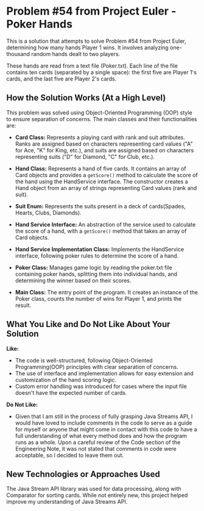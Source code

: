 # Problem #54 from Project Euler - Poker Hands

This is a solution that attempts to solve Problem #54 from Project Euler, determining how many hands Player 1 wins. It involves analyzing one-thousand random hands dealt to two players.

These hands are read from a text file (Poker.txt). Each line of the file contains ten cards (separated by a single space): the first five are Player 1's cards, and the last five are Player 2's cards.

## How the Solution Works (At a High Level)

This problem was solved using Object-Oriented Programming (OOP) style to ensure separation of concerns. The main classes and their functionalities are:

- **Card Class:** Represents a playing card with rank and suit attributes. Ranks are assigned based on characters representing card values ("A" for Ace, "K" for King, etc.), and suits are assigned based on characters representing suits ("D" for Diamond, "C" for Club, etc.).

- **Hand Class:** Represents a hand of five cards. It contains an array of Card objects and provides a `getScore()` method to calculate the score of the hand using the HandService interface. The constructor creates a Hand object from an array of strings representing Card values (rank and suit).

- **Suit Enum:** Represents the suits present in a deck of cards(Spades, Hearts, Clubs, Diamonds). 

- **Hand Service Interface:** An abstraction of the service used to calculate the score of a hand, with a `getScore()` method that takes an array of Card objects.

- **Hand Service Implementation Class:** Implements the HandService interface, following poker rules to determine the score of a hand.

- **Poker Class:** Manages game logic by reading the poker.txt file containing poker hands, splitting them into individual hands, and determining the winner based on their scores.

- **Main Class:** The entry point of the program. It creates an instance of the Poker class, counts the number of wins for Player 1, and prints the result.

## What You Like and Do Not Like About Your Solution

**Like:**
- The code is well-structured, following Object-Oriented Programming(OOP) principles with clear separation of concerns.
- The use of interface and implementation allows for easy extension and customization of the hand scoring logic.
- Custom error handling was introduced for cases where the input file doesn't have the expected number of cards.

**Do Not Like:**
- Given that I am still in the process of fully grasping Java Streams API, I would have loved to include comments in the code to
  serve as a guide for myself or anyone that might come in contact with this code to have a full understanding of what every method does
  and how the program runs as a whole. Upon a careful review of the Code section of the Engineering Note, it was not stated that
  comments in code were acceptable, so I decided to leave them out.

## New Technologies or Approaches Used

The Java Stream API library was used for data processing, along with Comparator for sorting cards. While not entirely new, this project helped improve my understanding of Java Streams API.

